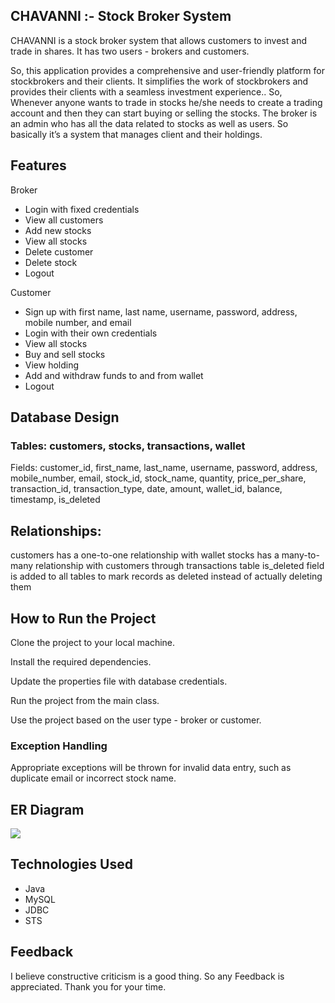 ## CHAVANNI :- Stock Broker System
CHAVANNI is a stock broker system that allows customers to invest and trade in shares. It has two users - brokers and customers.

So, this application provides a comprehensive and user-friendly platform for stockbrokers and their clients. It simplifies the work of stockbrokers and provides their clients with a seamless investment experience.. 
So, Whenever anyone wants to trade in stocks he/she needs to create a trading account and then they can start buying or selling the stocks. The broker is an admin who has all the data related to stocks as well as users. So basically it’s a system that manages client and their holdings.


## Features
Broker
- Login with fixed credentials
- View all customers
- Add new stocks
- View all stocks
- Delete customer
- Delete stock
- Logout

Customer
- Sign up with first name, last name, username, password, address, mobile number, and email
- Login with their own credentials
- View all stocks
- Buy and sell stocks
- View holding
- Add and withdraw funds to and from wallet
- Logout
## Database Design
### Tables: customers, stocks, transactions, wallet
Fields: customer_id, first_name, last_name, username, password, address, mobile_number, email, stock_id, stock_name, quantity, price_per_share, transaction_id, transaction_type, date, amount, wallet_id, balance, timestamp, is_deleted
## Relationships:
customers has a one-to-one relationship with wallet
stocks has a many-to-many relationship with customers through transactions table
is_deleted field is added to all tables to mark records as deleted instead of actually deleting them
## How to Run the Project
Clone the project to your local machine.

Install the required dependencies.

Update the properties file with database credentials.

Run the project from the main class.

Use the project based on the user type - broker or customer.

### Exception Handling
Appropriate exceptions will be thrown for invalid data entry, such as duplicate email or incorrect stock name.

## ER Diagram
![](https://lh3.googleusercontent.com/Er0vOBbIA7zQUs297G-WUaoV8koKh2JEVy0XKTD2Vo0F1do8FrnPAYdwDtVvMoh1GI-hqa2R4EDW4qJev3hl7tPADpTgrt2rg9jsAoNXByoHLyGLq8gyZKgReaLGkdRbsBV4n4gnc6K4gHAgnthYsdEvOTa4bnDqukL1sBCMVItH4Lym16h3qQGjp6QqtTAuPm0Oqr1YdUX8JY6vqYICvu85W7q5U9R4CHfiMut8h7k4aE071552JDX7KC0xsUE-S1b60t4KEiWC24tJkOc94w9wS_QuZ1G7mvPfTMiqOIVlCM-sNPxvUsFQpzbe733bbgl1AbcJCUPH77TWV15TsD-cam8ywd4Iu4waCZw8CQBNwiwsFd0z0QaH4hrtJkBLfASAL1W9ToeY_DGyoNsyT9UMy4pApAcGxjTQB5DyPBAQcAGhIW6lbm-bQugHMeEluU8xaezvWQNsM7o_YOCDmK0Oep7G5NhqJXq98RVxPa3ysgaGglATrFQ6Eba9tz-0t9q0i3WEttDT-LAQJ3ioSgclcbR8m8hLUSLXSUNKuHl5cDVBPmgWwRKzDJgHtKTzNP_wv9qy_RLNA6vrsQb54XZIFPDI1cWtNkX20QQp94NJZYK2F18hj2-A9lmfEXazvHCYflVbn2Ad6-5xLvl5xQIT_EnyAG19P6GDMi08HvzEh5G-qA749_oSicbla3AIEGYAFKZDzga2-NqDf1-qmZWFI8SEyZlbqiw3AHdoFIXxICOwMBlnBlHLI5Nc5dBtWOCvX5OxAyA6gypszr4balGV0yNWJFg9-K-RTR4bMvql48vnjOv9PHgm_U-hG-P6wLFXVZzcdMiCZkOYOhJSwXMaspz-zsMZPxthrts-rb7psF2k9M6IQeQNEcsQxdHnc7EMJKJugdHDsMPXspCVTPjGSF1FsHZ89A-TGIYZdPCZcjjNgg=w754-h686-s-no?authuser=0)


## Technologies Used
- Java
- MySQL
- JDBC
- STS

## Feedback
I believe constructive criticism is a good thing. So any Feedback is appreciated. Thank you for your time.

